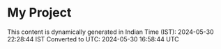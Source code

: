 # My Project

This content is dynamically generated in Indian Time (IST): 2024-05-30 22:28:44 IST
Converted to UTC: 2024-05-30 16:58:44 UTC
